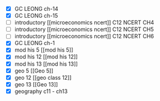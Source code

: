 - [x] GC LEONG ch-14
- [x] GC LEONG ch-15
- [ ] introductory [[microeconomics ncert]] C12 NCERT CH4
- [ ] introductory [[microeconomics ncert]] C12 NCERT CH5
- [ ] introductory [[microeconomics ncert]] C12 NCERT CH6
- [x] GC LEONG ch-1
- [x] mod his 5 [[mod his 5]]
- [x] mod his 12 [[mod his 12]]
- [x] mod his 13 [[mod his 13]]
- [x] geo 5 [[Geo 5]]
- [x] geo 12 [[geo class 12]]
- [x] geo 13 [[Geo 13]]
- [x] geography c11 - ch13